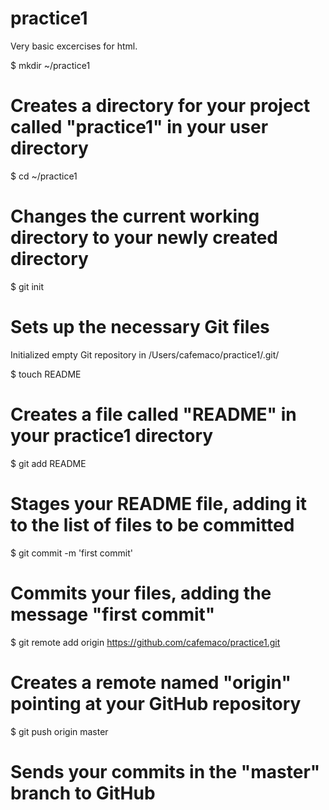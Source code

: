 practice1
=========

Very basic excercises for html.

$ mkdir ~/practice1
# Creates a directory for your project called "practice1" in your user directory

$ cd ~/practice1
# Changes the current working directory to your newly created directory

$ git init
# Sets up the necessary Git files
Initialized empty Git repository in /Users/cafemaco/practice1/.git/

$ touch README
# Creates a file called "README" in your practice1 directory

$ git add README
# Stages your README file, adding it to the list of files to be committed

$ git commit -m 'first commit'
# Commits your files, adding the message "first commit"

$ git remote add origin https://github.com/cafemaco/practice1.git
# Creates a remote named "origin" pointing at your GitHub repository

$ git push origin master
# Sends your commits in the "master" branch to GitHub
